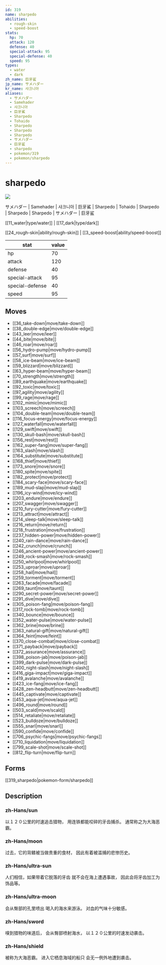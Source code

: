 ```yaml
---
id: 319
name: sharpedo
abilities:
  - rough-skin
  - speed-boost
stats:
  hp: 70
  attack: 120
  defense: 40
  special-attack: 95
  special-defense: 40
  speed: 95
types:
  - water
  - dark
zh_name: 巨牙鲨
jp_name: サメハダー
kr_name: 샤크니아
aliases:
  - サメハダー
  - Samehader
  - 샤크니아
  - 巨牙鯊
  - Sharpedo
  - Tohaido
  - Sharpedo
  - Sharpedo
  - Sharpedo
  - サメハダー
  - 巨牙鲨
  - sharpedo
  - pokemon/319
  - pokemon/sharpedo
---
```

# sharpedo

![](https://raw.githubusercontent.com/PokeAPI/sprites/master/sprites/pokemon/319.png)

サメハダー | Samehader | 샤크니아 | 巨牙鯊 | Sharpedo | Tohaido | Sharpedo | Sharpedo | Sharpedo | サメハダー | 巨牙鲨

[[11_water|type/water]] | [[17_dark|type/dark]]

[[24_rough-skin|ability/rough-skin]] | [[3_speed-boost|ability/speed-boost]]

|stat|value|
|---|---|
|hp|70|
|attack|120|
|defense|40|
|special-attack|95|
|special-defense|40|
|speed|95|


## Moves

- [[36_take-down|move/take-down]]
- [[38_double-edge|move/double-edge]]
- [[43_leer|move/leer]]
- [[44_bite|move/bite]]
- [[46_roar|move/roar]]
- [[56_hydro-pump|move/hydro-pump]]
- [[57_surf|move/surf]]
- [[58_ice-beam|move/ice-beam]]
- [[59_blizzard|move/blizzard]]
- [[63_hyper-beam|move/hyper-beam]]
- [[70_strength|move/strength]]
- [[89_earthquake|move/earthquake]]
- [[92_toxic|move/toxic]]
- [[97_agility|move/agility]]
- [[99_rage|move/rage]]
- [[102_mimic|move/mimic]]
- [[103_screech|move/screech]]
- [[104_double-team|move/double-team]]
- [[116_focus-energy|move/focus-energy]]
- [[127_waterfall|move/waterfall]]
- [[129_swift|move/swift]]
- [[130_skull-bash|move/skull-bash]]
- [[156_rest|move/rest]]
- [[162_super-fang|move/super-fang]]
- [[163_slash|move/slash]]
- [[164_substitute|move/substitute]]
- [[168_thief|move/thief]]
- [[173_snore|move/snore]]
- [[180_spite|move/spite]]
- [[182_protect|move/protect]]
- [[184_scary-face|move/scary-face]]
- [[189_mud-slap|move/mud-slap]]
- [[196_icy-wind|move/icy-wind]]
- [[203_endure|move/endure]]
- [[207_swagger|move/swagger]]
- [[210_fury-cutter|move/fury-cutter]]
- [[213_attract|move/attract]]
- [[214_sleep-talk|move/sleep-talk]]
- [[216_return|move/return]]
- [[218_frustration|move/frustration]]
- [[237_hidden-power|move/hidden-power]]
- [[240_rain-dance|move/rain-dance]]
- [[242_crunch|move/crunch]]
- [[246_ancient-power|move/ancient-power]]
- [[249_rock-smash|move/rock-smash]]
- [[250_whirlpool|move/whirlpool]]
- [[253_uproar|move/uproar]]
- [[258_hail|move/hail]]
- [[259_torment|move/torment]]
- [[263_facade|move/facade]]
- [[269_taunt|move/taunt]]
- [[290_secret-power|move/secret-power]]
- [[291_dive|move/dive]]
- [[305_poison-fang|move/poison-fang]]
- [[317_rock-tomb|move/rock-tomb]]
- [[340_bounce|move/bounce]]
- [[352_water-pulse|move/water-pulse]]
- [[362_brine|move/brine]]
- [[363_natural-gift|move/natural-gift]]
- [[364_feint|move/feint]]
- [[370_close-combat|move/close-combat]]
- [[371_payback|move/payback]]
- [[372_assurance|move/assurance]]
- [[398_poison-jab|move/poison-jab]]
- [[399_dark-pulse|move/dark-pulse]]
- [[400_night-slash|move/night-slash]]
- [[416_giga-impact|move/giga-impact]]
- [[419_avalanche|move/avalanche]]
- [[423_ice-fang|move/ice-fang]]
- [[428_zen-headbutt|move/zen-headbutt]]
- [[445_captivate|move/captivate]]
- [[453_aqua-jet|move/aqua-jet]]
- [[496_round|move/round]]
- [[503_scald|move/scald]]
- [[514_retaliate|move/retaliate]]
- [[523_bulldoze|move/bulldoze]]
- [[555_snarl|move/snarl]]
- [[590_confide|move/confide]]
- [[706_psychic-fangs|move/psychic-fangs]]
- [[710_liquidation|move/liquidation]]
- [[799_scale-shot|move/scale-shot]]
- [[812_flip-turn|move/flip-turn]]

## Forms



[[319_sharpedo|pokemon-form/sharpedo]]

## Description

### zh-Hans/sun

以１２０公里的时速追击猎物，
用连铁都能咬碎的牙齿捕杀。
通常称之为大海恶霸。

### zh-Hans/moon

过去，它的背鳍被当做贵重的食材，
因此有着被滥捕的悲惨历史。

### zh-Hans/ultra-sun

人们相信，如果带着它脱落的牙齿
就不会在海上遭遇事故，
因此会将牙齿加工为饰品等。

### zh-Hans/ultra-moon

会从臀部的孔里喷出
喝入的海水来游泳。
对血的气味十分敏感。

### zh-Hans/sword

嗅到猎物的味道后，
会从臀部喷射海水，
以１２０公里的时速发动袭击。

### zh-Hans/shield

被称为大海恶霸。
进入它栖息海域的船只
会无一例外地遭到袭击。

